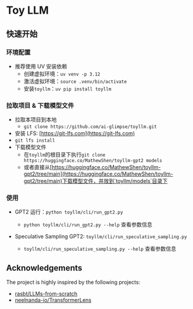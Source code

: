 # Toy LLM

## 快速开始

### 环境配置

- 推荐使用 UV 安装依赖
  - 创建虚拟环境：`uv venv -p 3.12`
  - 激活虚拟环境：`source .venv/bin/activate`
  - 安装`toyllm`：`uv pip install toyllm`

### 拉取项目 & 下载模型文件

- 拉取本项目到本地
  - `git clone https://github.com/ai-glimpse/toyllm.git`
- 安装 LFS: [https://git-lfs.com](https://git-lfs.com)
- `git lfs install`
- 下载模型文件
  - 在`toyllm`的根目录下执行`git clone https://huggingface.co/MathewShen/toyllm-gpt2 models`
  - 或者直接从[https://huggingface.co/MathewShen/toyllm-gpt2/tree/main](https://huggingface.co/MathewShen/toyllm-gpt2/tree/main)下载模型文件，并放到`toyllm/models`目录下

### 使用


- GPT2 运行：`python toyllm/cli/run_gpt2.py`
  - `python toyllm/cli/run_gpt2.py --help` 查看参数信息

- Speculative Sampling GPT2: `toyllm/cli/run_speculative_sampling.py`
  - `toyllm/cli/run_speculative_sampling.py --help` 查看参数信息

## Acknowledgements

The project is highly inspired by the following projects:

- [rasbt/LLMs-from-scratch](https://github.com/rasbt/LLMs-from-scratch)
- [neelnanda-io/TransformerLens](https://github.com/neelnanda-io/TransformerLens)
